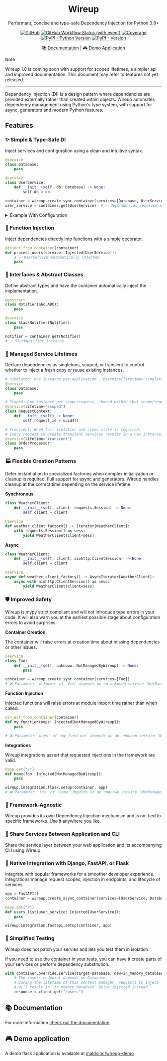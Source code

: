 <div align="center">
<h1>Wireup</h1>
<p>Performant, concise and type-safe Dependency Injection for Python 3.8+</p>

[![GitHub](https://img.shields.io/github/license/maldoinc/wireup)](https://github.com/maldoinc/wireup)
[![GitHub Workflow Status (with event)](https://img.shields.io/github/actions/workflow/status/maldoinc/wireup/run_all.yml)](https://github.com/maldoinc/wireup)
[![Coverage](https://img.shields.io/codeclimate/coverage/maldoinc/wireup?label=Coverage)](https://codeclimate.com/github/maldoinc/wireup)
[![PyPI - Python Version](https://img.shields.io/pypi/pyversions/wireup)](https://pypi.org/project/wireup/)
[![PyPI - Version](https://img.shields.io/pypi/v/wireup)](https://pypi.org/project/wireup/)

<p><a target="_blank" href="https://maldoinc.github.io/wireup">📚 Documentation</a> | <a target="_blank" href="https://github.com/maldoinc/wireup-demo">🎮 Demo Application</a></p>
</div>


> [!NOTE]  
> Wireup 1.0 is coming soon with support for scoped lifetimes, a simpler api and improved documentation.
> This document may refer to features not yet released.
---

Dependency Injection (DI) is a design pattern where dependencies are provided externally rather than created within objects. Wireup automates dependency management using Python's type system, with support for async, generators and modern Python features.

## Features

### ✨ Simple & Type-Safe DI

Inject services and configuration using a clean and intuitive syntax.

```python
@service
class Database:
    pass

@service
class UserService:
    def __init__(self, db: Database) -> None:
        self.db = db

container = wireup.create_sync_container(services=[Database, UserService])
user_service = container.get(UserService)  # ✅ Dependencies resolved automatically
```

<details>
<summary>Example With Configuration</summary>

```python
@service
class Database:
    def __init__(self, db_url: Annotated[str, Inject(param="db_url")]) -> None:
        self.db_url = db_url

container = wireup.create_sync_container(
    services=[Database], 
    parameters={"db_url": os.environ["APP_DB_URL"]}
)
```

</details>

### 🎯 Function Injection

Inject dependencies directly into functions with a simple decorator.

```python
@inject_from_container(container)
def process_users(service: Injected[UserService]):
    # ✅ UserService automatically injected
    pass
```

### 📝 Interfaces & Abstract Classes

Define abstract types and have the container automatically inject the implementation.

```python
@abstract
class Notifier(abc.ABC):
    pass

@service
class SlackNotifier(Notifier):
    pass

notifier = container.get(Notifier)
# ✅ SlackNotifier instance.
```


### 🔄 Managed Service Lifetimes

Declare dependencies as singletons, scoped, or transient to control whether to inject a fresh copy or reuse existing instances.


```python
# Singleton: One instance per application. `@service(lifetime="singleton")` is the default.
@service
class Database:
    pass

# Scoped: One instance per scope/request, shared within that scope/request.
@service(lifetime="scoped")
class RequestContext:
    def __init__(self) -> None:
        self.request_id = uuid4()

# Transient: When full isolation and clean state is required.
# Every request to create transient services results in a new instance.
@service(lifetime="transient")
class OrderProcessor:
    pass
```


### 🏭 Flexible Creation Patterns

Defer instantiation to specialized factories when complex initialization or cleanup is required.
Full support for async and generators. Wireup handles cleanup at the correct time depending on the service lifetime.

**Synchronous**

```python
class WeatherClient:
    def __init__(self, client: requests.Session) -> None:
        self.client = client

@service
def weather_client_factory() -> Iterator[WeatherClient]:
    with requests.Session() as sess:
        yield WeatherClient(client=sess)
```

**Async**

```python
class WeatherClient:
    def __init__(self, client: aiohttp.ClientSession) -> None:
        self.client = client

@service
async def weather_client_factory() -> AsyncIterator[WeatherClient]:
    async with aiohttp.ClientSession() as sess:
        yield WeatherClient(client=sess)
```


### 🛡️ Improved Safety

Wireup is mypy strict compliant and will not introduce type errors in your code. It will also warn you at the earliest possible stage about configuration errors to avoid surprises.

**Container Creation**

The container will raise errors at creation time about missing dependencies or other issues.

```python
@service
class Foo:
    def __init__(self, unknown: NotManagedByWireup) -> None:
        pass

container = wireup.create_sync_container(services=[Foo])
# ❌ Parameter 'unknown' of 'Foo' depends on an unknown service 'NotManagedByWireup'.
```

**Function Injection**

Injected functions will raise errors at module import time rather than when called.

```python
@inject_from_container(container)
def my_function(oops: Injected[NotManagedByWireup]):
    pass

# ❌ Parameter 'oops' of 'my_function' depends on an unknown service 'NotManagedByWireup'.
```

**Integrations**

Wireup integrations assert that requested injections in the framework are valid.

```python
@app.get("/")
def home(foo: Injected[NotManagedByWireup]):
    pass

wireup.integration.flask.setup(container, app)
# ❌ Parameter 'foo' of 'home' depends on an unknown service 'NotManagedByWireup'.
```

### 📍 Framework-Agnostic

Wireup provides its own Dependency Injection mechanism and is not tied to specific frameworks. Use it anywhere you like.

### 🔗 Share Services Between Application and CLI

Share the service layer between your web application and its accompanying CLI using Wireup.

### 🔌 Native Integration with Django, FastAPI, or Flask

Integrate with popular frameworks for a smoother developer experience.
Integrations manage request scopes, injection in endpoints, and lifecycle of services.

```python
app = FastAPI()
container = wireup.create_async_container(services=[UserService, Database])

@app.get("/")
def users_list(user_service: Injected[UserService]):
    pass

wireup.integration.fastapi.setup(container, app)
```

### 🧪 Simplified Testing

Wireup does not patch your servies and lets you test them in isolation.

If you need to use the container in your tests, you can have it create parts of your services
or perform dependency substitution.

```python
with container.override.service(target=Database, new=in_memory_database):
    # The /users endpoint depends on Database.
    # During the lifetime of this context manager, requests to inject `Database`
    # will result in `in_memory_database` being injected instead.
    response = client.get("/users")
```

## 📚 Documentation

For more information [check out the documentation](https://maldoinc.github.io/wireup)

## 🎮 Demo application

A demo flask application is available at [maldoinc/wireup-demo](https://github.com/maldoinc/wireup-demo)
